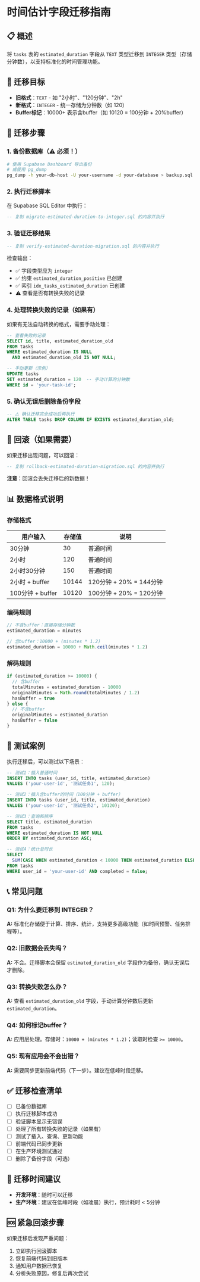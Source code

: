 # 时间估计字段迁移指南

## 📋 概述

将 `tasks` 表的 `estimated_duration` 字段从 `TEXT` 类型迁移到 `INTEGER` 类型（存储分钟数），以支持标准化的时间管理功能。

## 🎯 迁移目标

- **旧格式**：`TEXT` - 如 "2小时"、"120分钟"、"2h"
- **新格式**：`INTEGER` - 统一存储为分钟数（如 120）
- **Buffer标记**：10000+ 表示含buffer（如 10120 = 100分钟 + 20%buffer）

## 📝 迁移步骤

### 1. 备份数据库（⚠️ 必须！）

```bash
# 使用 Supabase Dashboard 导出备份
# 或使用 pg_dump
pg_dump -h your-db-host -U your-username -d your-database > backup.sql
```

### 2. 执行迁移脚本

在 Supabase SQL Editor 中执行：

```sql
-- 复制 migrate-estimated-duration-to-integer.sql 的内容并执行
```

### 3. 验证迁移结果

```sql
-- 复制 verify-estimated-duration-migration.sql 的内容并执行
```

检查输出：
- ✅ 字段类型应为 `integer`
- ✅ 约束 `estimated_duration_positive` 已创建
- ✅ 索引 `idx_tasks_estimated_duration` 已创建
- ⚠️ 查看是否有转换失败的记录

### 4. 处理转换失败的记录（如果有）

如果有无法自动转换的格式，需要手动处理：

```sql
-- 查看失败的记录
SELECT id, title, estimated_duration_old 
FROM tasks 
WHERE estimated_duration IS NULL 
  AND estimated_duration_old IS NOT NULL;

-- 手动更新（示例）
UPDATE tasks 
SET estimated_duration = 120  -- 手动计算的分钟数
WHERE id = 'your-task-id';
```

### 5. 确认无误后删除备份字段

```sql
-- ⚠️ 确认迁移完全成功后再执行
ALTER TABLE tasks DROP COLUMN IF EXISTS estimated_duration_old;
```

## 🔄 回滚（如果需要）

如果迁移出现问题，可以回滚：

```sql
-- 复制 rollback-estimated-duration-migration.sql 的内容并执行
```

**注意**：回滚会丢失迁移后的新数据！

## 📊 数据格式说明

### 存储格式

| 用户输入 | 存储值 | 说明 |
|---------|-------|------|
| 30分钟 | 30 | 普通时间 |
| 2小时 | 120 | 普通时间 |
| 2小时30分钟 | 150 | 普通时间 |
| 2小时 + buffer | 10144 | 120分钟 + 20% = 144分钟 |
| 100分钟 + buffer | 10120 | 100分钟 + 20% = 120分钟 |

### 编码规则

```typescript
// 不含buffer：直接存储分钟数
estimated_duration = minutes

// 含buffer：10000 + (minutes * 1.2)
estimated_duration = 10000 + Math.ceil(minutes * 1.2)
```

### 解码规则

```typescript
if (estimated_duration >= 10000) {
  // 含buffer
  totalMinutes = estimated_duration - 10000
  originalMinutes = Math.round(totalMinutes / 1.2)
  hasBuffer = true
} else {
  // 不含buffer
  originalMinutes = estimated_duration
  hasBuffer = false
}
```

## 🧪 测试案例

执行迁移后，可以测试以下场景：

```sql
-- 测试1：插入普通时间
INSERT INTO tasks (user_id, title, estimated_duration) 
VALUES ('your-user-id', '测试任务1', 120);

-- 测试2：插入含buffer的时间（100分钟 + buffer）
INSERT INTO tasks (user_id, title, estimated_duration) 
VALUES ('your-user-id', '测试任务2', 10120);

-- 测试3：查询和排序
SELECT title, estimated_duration 
FROM tasks 
WHERE estimated_duration IS NOT NULL
ORDER BY estimated_duration ASC;

-- 测试4：统计总时长
SELECT 
  SUM(CASE WHEN estimated_duration < 10000 THEN estimated_duration ELSE estimated_duration - 10000 END) / 60.0 as total_hours
FROM tasks
WHERE user_id = 'your-user-id' AND completed = false;
```

## 📞 常见问题

### Q1: 为什么要迁移到 INTEGER？
**A:** 标准化存储便于计算、排序、统计，支持更多高级功能（如时间预警、任务排程等）。

### Q2: 旧数据会丢失吗？
**A:** 不会。迁移脚本会保留 `estimated_duration_old` 字段作为备份，确认无误后才删除。

### Q3: 转换失败怎么办？
**A:** 查看 `estimated_duration_old` 字段，手动计算分钟数后更新 `estimated_duration`。

### Q4: 如何标记buffer？
**A:** 应用层处理。存储时：`10000 + (minutes * 1.2)`；读取时检查 `>= 10000`。

### Q5: 现有应用会不会出错？
**A:** 需要同步更新前端代码（下一步）。建议在低峰时段迁移。

## ✅ 迁移检查清单

- [ ] 已备份数据库
- [ ] 执行迁移脚本成功
- [ ] 验证脚本显示无错误
- [ ] 处理了所有转换失败的记录（如果有）
- [ ] 测试了插入、查询、更新功能
- [ ] 前端代码已同步更新
- [ ] 在生产环境测试通过
- [ ] 删除了备份字段（可选）

## 📅 迁移时间建议

- **开发环境**：随时可以迁移
- **生产环境**：建议在低峰时段（如凌晨）执行，预计耗时 < 5分钟

## 🆘 紧急回滚步骤

如果迁移后发现严重问题：

1. 立即执行回滚脚本
2. 恢复前端代码到旧版本
3. 通知用户数据已恢复
4. 分析失败原因，修复后再次尝试


